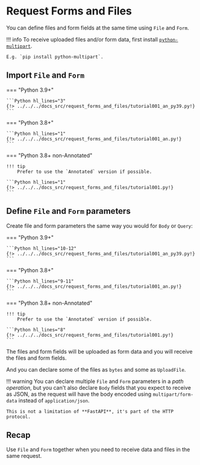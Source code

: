 # Request Forms and Files

You can define files and form fields at the same time using `File` and `Form`.

!!! info
    To receive uploaded files and/or form data, first install <a href="https://andrew-d.github.io/python-multipart/" class="external-link" target="_blank">`python-multipart`</a>.

    E.g. `pip install python-multipart`.

## Import `File` and `Form`

=== "Python 3.9+"

    ```Python hl_lines="3"
    {!> ../../../docs_src/request_forms_and_files/tutorial001_an_py39.py!}
    ```

=== "Python 3.8+"

    ```Python hl_lines="1"
    {!> ../../../docs_src/request_forms_and_files/tutorial001_an.py!}
    ```

=== "Python 3.8+ non-Annotated"

    !!! tip
        Prefer to use the `Annotated` version if possible.

    ```Python hl_lines="1"
    {!> ../../../docs_src/request_forms_and_files/tutorial001.py!}
    ```

## Define `File` and `Form` parameters

Create file and form parameters the same way you would for `Body` or `Query`:

=== "Python 3.9+"

    ```Python hl_lines="10-12"
    {!> ../../../docs_src/request_forms_and_files/tutorial001_an_py39.py!}
    ```

=== "Python 3.8+"

    ```Python hl_lines="9-11"
    {!> ../../../docs_src/request_forms_and_files/tutorial001_an.py!}
    ```

=== "Python 3.8+ non-Annotated"

    !!! tip
        Prefer to use the `Annotated` version if possible.

    ```Python hl_lines="8"
    {!> ../../../docs_src/request_forms_and_files/tutorial001.py!}
    ```

The files and form fields will be uploaded as form data and you will receive the files and form fields.

And you can declare some of the files as `bytes` and some as `UploadFile`.

!!! warning
    You can declare multiple `File` and `Form` parameters in a *path operation*, but you can't also declare `Body` fields that you expect to receive as JSON, as the request will have the body encoded using `multipart/form-data` instead of `application/json`.

    This is not a limitation of **FastAPI**, it's part of the HTTP protocol.

## Recap

Use `File` and `Form` together when you need to receive data and files in the same request.
